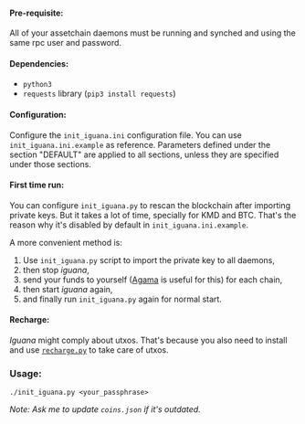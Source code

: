 #### Pre-requisite:
All of your assetchain daemons must be running and synched and using the same rpc user and password.

#### Dependencies:
* `python3`
* `requests` library (`pip3 install requests`)

#### Configuration:
Configure the `init_iguana.ini` configuration file. You can use `init_iguana.ini.example` as reference.
Parameters defined under the section "DEFAULT" are applied to all sections, unless they are specified under those sections.

#### First time run:
You can configure `init_iguana.py` to rescan the blockchain after importing private keys. But it takes a lot of time, specially for KMD and BTC. That's the reason why it's disabled by default in `init_iguana.ini.example`.

A more convenient method is: 
1. Use `init_iguana.py` script to import the private key to all daemons,
2. then stop _iguana_,
3. send your funds to yourself ([Agama](https://www.atomicexplorer.com/wallet/#/) is useful for this) for each chain,
4. then start _iguana_ again,
5. and finally run `init_iguana.py` again for normal start.

#### Recharge:
_Iguana_ might comply about utxos. That's because you also need to install and use [`recharge.py`](https://github.com/emmnx/iguana-tools/tree/master/recharge) to take care of utxos.

### Usage:
```
./init_iguana.py <your_passphrase>
```

_Note: Ask me to update `coins.json` if it's outdated._
